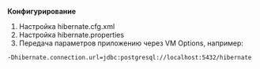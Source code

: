 **Конфигурирование**

1. Настройка hibernate.cfg.xml
2. Настройка hibernate.properties
3. Передача параметров приложению через VM Options, например:

`-Dhibernate.connection.url=jdbc:postgresql://localhost:5432/hibernate`